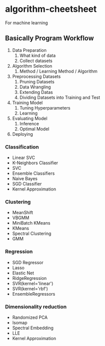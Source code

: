# algorithm-cheetsheet
For machine learning

## Basically Program Workflow
1. Data Preparation
    1. What kind of data
    1. Collect datasets
1. Algorithm Selection
    1. Method / Learning Method / Algorithm
1. Preprocessing Datasets
    1. Pruning Datasets
    1. Data Wrangling
    1. Extending Datas
    1. Dividing Datasets into Training and Test
1. Training Model
    1. Tuning Hyperparameters
    1. Learning
1. Evaluating Model
    1. Inference
    1. Optimal Model
1. Deploying

### Classification
- Linear SVC
- K-Neighbors Classifier
- SVC
- Ensemble Classifiers
- Naive Bayes
- SGD Classifier
- Kernel Approximation
### Clustering
- MeanShift
- VBGMM
- MiniBatch KMeans
- KMeans
- Spectral Clustering
- GMM
### Regression
- SGD Regressor
- Lasso
- Elastic Net
- RidgeRegression
- SVR(kernel='linear')
- SVR(kernel='rbf')
- EnsembleRegressors
### Dimensionality reduction
- Randomized PCA
- Isomap
- Spectral Embedding
- LLE
- Kernel Approximation
